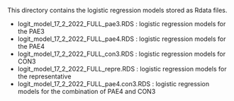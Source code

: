 This directory contains the logistic regression models stored as Rdata files.
- logit_model_17_2_2022_FULL_pae3.RDS : logistic regression models for the PAE3
- logit_model_17_2_2022_FULL_pae4.RDS : logistic regression models for the PAE4
- logit_model_17_2_2022_FULL_con3.RDS : logistic regression models for CON3
- logit_model_17_2_2022_FULL_repre.RDS : logistic regression models for the representative
- logit_model_17_2_2022_FULL_pae4.con3.RDS : logistic regression models for the combination of PAE4 and CON3

